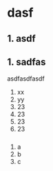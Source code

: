 # dasf
## 1. asdf
## 1. sadfas
asdfasdfasdf

1. xx
1. yy
2. 23
3. 23
4. 23
5. 23
#####
1. a
2. b
3. c
